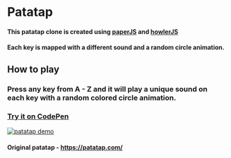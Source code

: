 # Patatap

#### This patatap clone is created using [paperJS](http://paperjs.org/) and [howlerJS](https://howlerjs.com/)
#### Each key is mapped with a different sound and a random circle animation.
## How to play
### Press any key from A - Z and it will play a unique sound on each key with a random colored circle animation.
### [Try it on CodePen](https://codepen.io/abhinandansharma/pen/abNmPoJ)
[![patatap demo](https://user-images.githubusercontent.com/35263182/98684861-aecd0f00-238c-11eb-97aa-221bc26af0d6.png)](https://twitter.com/i/status/1296337387170144257)

#### Original patatap - https://patatap.com/

